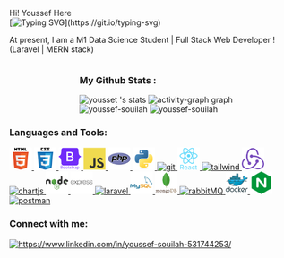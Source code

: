Hi! Youssef Here            
[![Typing SVG](https://readme-typing-svg.herokuapp.com/?lines=How+are+you+doing+today+?;Glad+you+visited+my+profile+!;Read+along+to+know+about+me+😉;)](https://git.io/typing-svg)

<p> At present, I am a M1 Data Science Student  | Full Stack Web Developer ! (Laravel | MERN stack)   </p> 
 
<div style="display: flex; align-items: center; justify-content: center;">
    <div style="margin-left: 20px;">
        <h3 align="left">My Github Stats :</h3>
        <img src="http://github-profile-summary-cards.vercel.app/api/cards/profile-details?username=youssef-souilah&theme=tokyonight" alt="yousset 's stats" />
        <img src="https://github-readme-activity-graph.vercel.app/graph?username=youssef-souilah&radius=16&theme=react&area=true&order=5" height="300" alt="activity-graph graph" />
        <div style="inline-block:center" >
          <img src="https://github-readme-streak-stats.herokuapp.com/?user=youssef-souilah&theme=highcontrast" alt="youssef-souilah"  hight="200px" />
          <img src="https://github-readme-stats.vercel.app/api/top-langs/?username=youssef-souilah&layout=compact&theme=radical" alt="youssef-souilah" width="40%"   />
        </div>  
    </div>
  
</div>

<h3 align="left">Languages and Tools: </h3>
<p align="left">
<a href="https://www.w3.org/html/" target="_blank" rel="noreferrer">
 <img src="https://raw.githubusercontent.com/devicons/devicon/master/icons/html5/html5-original-wordmark.svg" alt="html5" width="40" height="40"/> 
</a> 
<a href="https://www.w3schools.com/css/" target="_blank" rel="noreferrer"> 
<img src="https://raw.githubusercontent.com/devicons/devicon/master/icons/css3/css3-original-wordmark.svg" alt="css3" width="40" height="40"/> 
</a>
<a href="https://getbootstrap.com" target="_blank" rel="noreferrer"> 
<img src="https://raw.githubusercontent.com/devicons/devicon/master/icons/bootstrap/bootstrap-plain-wordmark.svg" alt="bootstrap" width="40" height="40"/> 
</a>
<a href="https://developer.mozilla.org/en-US/docs/Web/JavaScript" target="_blank" rel="noreferrer"> 
<img src="https://raw.githubusercontent.com/devicons/devicon/master/icons/javascript/javascript-original.svg" alt="javascript" width="40" height="40"/> 
</a>
<a href="https://www.php.net" target="_blank" rel="noreferrer"> 
<img src="https://raw.githubusercontent.com/devicons/devicon/master/icons/php/php-original.svg" alt="php" width="40" height="40"/>
</a>
<a href="https://www.python.org" target="_blank" rel="noreferrer"> 
  <img src="https://raw.githubusercontent.com/devicons/devicon/master/icons/python/python-original.svg" alt="python" width="40" height="40"/>
</a>
<a href="https://git-scm.com/" target="_blank" rel="noreferrer">
 <img src="https://www.vectorlogo.zone/logos/git-scm/git-scm-icon.svg" alt="git" width="40" height="40"/> 
</a> 
<a href="https://reactjs.org/" target="_blank" rel="noreferrer"> 
<img src="https://raw.githubusercontent.com/devicons/devicon/master/icons/react/react-original-wordmark.svg" alt="react" width="40" height="40"/>
 </a>
<a href="https://tailwindcss.com/" target="_blank" rel="noreferrer">
 <img src="https://www.vectorlogo.zone/logos/tailwindcss/tailwindcss-icon.svg" alt="tailwind" width="40" height="40"/> 
</a>
<a href="https://redux.js.org" target="_blank" rel="noreferrer"> 
<img src="https://raw.githubusercontent.com/devicons/devicon/master/icons/redux/redux-original.svg" alt="redux" width="40" height="40"/>
 </a>
<a href="https://www.chartjs.org" target="_blank" rel="noreferrer"> 
<img src="https://www.chartjs.org/media/logo-title.svg" alt="chartjs" width="40" height="40"/> 
</a>
<a href="https://nodejs.org" target="_blank" rel="noreferrer">
 <img src="https://raw.githubusercontent.com/devicons/devicon/master/icons/nodejs/nodejs-original-wordmark.svg" alt="nodejs" width="40" height="40"/>
 </a> 
<a href="https://expressjs.com" target="_blank" rel="noreferrer"> 
<img src="https://raw.githubusercontent.com/devicons/devicon/master/icons/express/express-original-wordmark.svg" alt="express" width="40" height="40"/>
 </a>

<a href="https://laravel.com/" target="_blank" rel="noreferrer">
 <img src="https://laravel.com/img/favicon/favicon.ico" alt="laravel" width="40" height="40"/>
 </a>
<a href="https://www.mysql.com/" target="_blank" rel="noreferrer">
       <img src="https://raw.githubusercontent.com/devicons/devicon/master/icons/mysql/mysql-original-wordmark.svg" alt="mysql" width="40" height="40"/>
       </a> 
       <a href="https://www.mongodb.com/" target="_blank" rel="noreferrer">
       <img src="https://raw.githubusercontent.com/devicons/devicon/master/icons/mongodb/mongodb-original-wordmark.svg" alt="mongodb" width="40" height="40"/> 
       </a> 
       <a href="https://www.rabbitmq.com" target="_blank" rel="noreferrer"> 
        <img src="https://www.vectorlogo.zone/logos/rabbitmq/rabbitmq-icon.svg" alt="rabbitMQ" width="40" height="40"/>
        </a>  
       <a href="https://www.docker.com/" target="_blank" rel="noreferrer"> 
<img src="https://raw.githubusercontent.com/devicons/devicon/master/icons/docker/docker-original-wordmark.svg" alt="docker" width="40" height="40"/>
 </a>
 <a href="https://www.nginx.com" target="_blank" rel="noreferrer"> 
   <img src="https://raw.githubusercontent.com/devicons/devicon/master/icons/nginx/nginx-original.svg" alt="nginx" width="40" height="40"/>
 </a>
<a href="https://postman.com" target="_blank" rel="noreferrer">
  <img src="https://www.vectorlogo.zone/logos/getpostman/getpostman-icon.svg" alt="postman" width="40" height="40"/>
</a>
</p> 

<h3 align="left">Connect with me:</h3>
<p align="left">
<a href="https://www.linkedin.com/in/youssef-souilah-531744253/" target="blank"><img align="center" src="https://raw.githubusercontent.com/rahuldkjain/github-profile-readme-generator/master/src/images/icons/Social/linked-in-alt.svg" alt="https://www.linkedin.com/in/youssef-souilah-531744253/" height="30" width="40" /></a>





 


